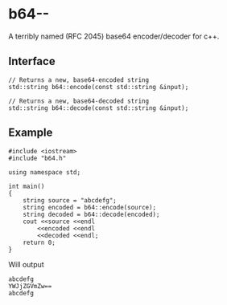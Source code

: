 b64--
=====

A terribly named (RFC 2045) base64 encoder/decoder for c++.

Interface
---------

	// Returns a new, base64-encoded string
	std::string b64::encode(const std::string &input);

	// Returns a new, base64-decoded string
	std::string b64::decode(const std::string &input);


Example
-------

	#include <iostream>
	#include "b64.h"

	using namespace std;

	int main()
	{
		string source = "abcdefg";
		string encoded = b64::encode(source);
		string decoded = b64::decode(encoded);
		cout <<source <<endl
			<<encoded <<endl
			<<decoded <<endl;
		return 0;
	}

Will output

	abcdefg
	YWJjZGVmZw==
	abcdefg
